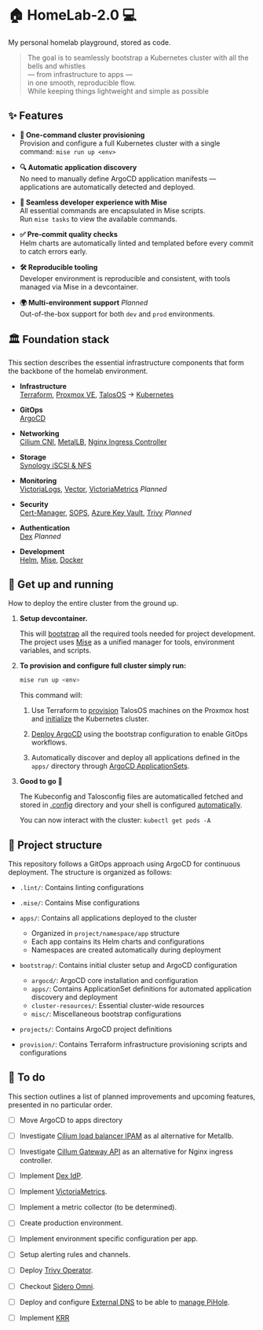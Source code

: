 # 🏠 HomeLab-2.0 💻

My personal homelab playground, stored as code.

> The goal is to seamlessly bootstrap a Kubernetes cluster with all the bells and whistles  
> — from infrastructure to apps —  
> in one smooth, reproducible flow.  
> While keeping things lightweight and simple as possible

## ✨ Features

- **🚀 One-command cluster provisioning**  
  Provision and configure a full Kubernetes cluster with a single command: `mise run up <env>`  

- **🔍 Automatic application discovery**  
  No need to manually define ArgoCD application manifests — applications are automatically detected and deployed.

- **🧰 Seamless developer experience with Mise**  
  All essential commands are encapsulated in Mise scripts.  
  Run `mise tasks` to view the available commands.

- **✅ Pre-commit quality checks**  
  Helm charts are automatically linted and templated before every commit to catch errors early.

- **🛠️ Reproducible tooling**  
  Developer environment is reproducible and consistent, with tools managed via Mise in a devcontainer.

- **🌍 Multi-environment support** *Planned*  
  Out-of-the-box support for both `dev` and `prod` environments.

## 🏛️ Foundation stack

This section describes the essential infrastructure components that form the backbone of the homelab environment.

- **Infrastructure**  
  [Terraform](https://developer.hashicorp.com/terraform),
  [Proxmox VE](https://www.proxmox.com/en/proxmox-ve),
  [TalosOS](https://www.talos.dev/) -> [Kubernetes](https://kubernetes.io/)

- **GitOps**  
  [ArgoCD](https://argo-cd.readthedocs.io/)

- **Networking**  
  [Cilium CNI](https://cilium.io/),
  [MetalLB](https://metallb.universe.tf/),
  [Nginx Ingress Controller](https://kubernetes.github.io/ingress-nginx/)

- **Storage**  
  [Synology iSCSI & NFS](https://github.com/zebernst/synology-csi-talos)

- **Monitoring**  
  [VictoriaLogs](https://docs.victoriametrics.com/victorialogs/),
  [Vector](https://vector.dev/),
  [VictoriaMetrics](https://victoriametrics.com/) *Planned*

- **Security**  
  [Cert-Manager](https://cert-manager.io/),
  [SOPS](https://github.com/getsops/sops),
  [Azure Key Vault](https://azure.microsoft.com/nl-nl/products/key-vault),
  [Trivy](https://github.com/aquasecurity/trivy-operator) *Planned*

- **Authentication**  
  [Dex](https://dexidp.io/) *Planned*

- **Development**  
  [Helm](https://helm.sh/),
  [Mise](https://mise.jdx.dev/),
  [Docker](https://www.docker.com/)

## 🚀 Get up and running

How to deploy the entire cluster from the ground up.

1. **Setup devcontainer.**

    This will [bootstrap](.devcontainer/Dockerfile) all the required tools needed for project development.
    The project uses [Mise](https://mise.jdx.dev/) as a unified manager for tools, environment variables, and scripts.

2. **To provision and configure full cluster simply run:**

    ```bash
    mise run up <env>
    ```

    This command will:

    1. Use Terraform to [provision](./provision/virtual_machines.tf) TalosOS machines on the Proxmox host
    and [initialize](./provision/cluster.tf) the Kubernetes cluster.

    1. [Deploy ArgoCD](.mise/tasks/bootstrap.sh) using the bootstrap configuration to enable GitOps workflows.

    1. Automatically discover and deploy all applications defined in the `apps/` directory through [ArgoCD ApplicationSets](./bootstrap/apps/appset-bootstrap.yaml).

3. **Good to go 🎉**

    The Kubeconfig and Talosconfig files are automaticalled fetched and stored in [.config](.config) directory and your shell is configured [automatically](mise.toml).

    You can now interact with the cluster: `kubectl get pods -A`

## 📂 Project structure

This repository follows a GitOps approach using ArgoCD for continuous deployment.
The structure is organized as follows:

* `.lint/`: Contains linting configurations

* `.mise/`: Contains Mise configurations

* `apps/`: Contains all applications deployed to the cluster
  * Organized in `project/namespace/app` structure
  * Each app contains its Helm charts and configurations
  * Namespaces are created automatically during deployment

* `bootstrap/`: Contains initial cluster setup and ArgoCD configuration
  * `argocd/`: ArgoCD core installation and configuration
  * `apps/`: Contains ApplicationSet definitions for automated application discovery and deployment
  * `cluster-resources/`: Essential cluster-wide resources
  * `misc/`: Miscellaneous bootstrap configurations

* `projects/`: Contains ArgoCD project definitions

* `provision/`: Contains Terraform infrastructure provisioning scripts and configurations

## 📝 To do

This section outlines a list of planned improvements and upcoming features, presented in no particular order.

- [ ] Move ArgoCD to apps directory

- [ ] Investigate [Cilium load balancer IPAM](https://docs.cilium.io/en/stable/network/lb-ipam/) as al alternative for Metallb.

- [ ] Investigate [Cillum Gateway API](https://cilium.io/use-cases/gateway-api/) as an alternative for Nginx ingress controller.

- [ ] Implement [Dex IdP](https://dexidp.io/).

- [ ] Implement [VictoriaMetrics](https://victoriametrics.com/).

- [ ] Implement a metric collector (to be determined).

- [ ] Create production environment.

- [ ] Implement environment specific configuration per app.

- [ ] Setup alerting rules and channels.

- [ ] Deploy [Trivy Operator](https://github.com/aquasecurity/trivy-operator).

- [ ] Checkout [Sidero Omni](https://github.com/siderolabs/omni).

- [ ] Deploy and configure [External DNS](https://kubernetes-sigs.github.io/external-dns/latest/) to be able to [manage PiHole](https://kubernetes-sigs.github.io/external-dns/v0.13.3/tutorials/pihole/#service-example).

- [ ] Implement [KRR](https://github.com/robusta-dev/krr)

